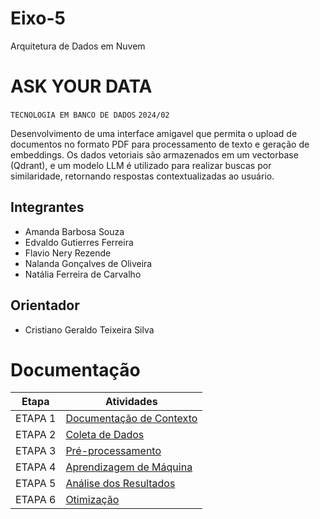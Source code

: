# Eixo-5
Arquitetura de Dados em Nuvem

# ASK YOUR DATA
`TECNOLOGIA EM BANCO DE DADOS`
`2024/02`

Desenvolvimento de uma interface amigavel que permita o upload de documentos no formato PDF para processamento de texto e geração de embeddings. Os dados vetoriais são armazenados em um vectorbase (Qdrant), e um modelo LLM é utilizado para realizar buscas por similaridade, retornando respostas contextualizadas ao usuário.

## Integrantes
* Amanda Barbosa Souza
* Edvaldo Gutierres Ferreira
* Flavio Nery Rezende
* Nalanda Gonçalves de Oliveira
* Natália Ferreira de Carvalho


## Orientador
* Cristiano Geraldo Teixeira Silva

# Documentação

| Etapa         | Atividades |
|  :----:   | ----------- |
| ETAPA 1        |[Documentação de Contexto](projeto/inicio_do_projeto.md) |
| ETAPA 2        |[Coleta de Dados](projeto/coleta_dados.md) |
| ETAPA 3        |[Pré-processamento](projeto/pre_processamento.md) |
| ETAPA 4        |[Aprendizagem de Máquina](projeto/aprendizado_maquina_rev.md)|
| ETAPA 5        |[Análise dos Resultados](projeto/analise_resultados.md) |
| ETAPA 6        |[Otimização](projeto/Otimizacao.md) |
